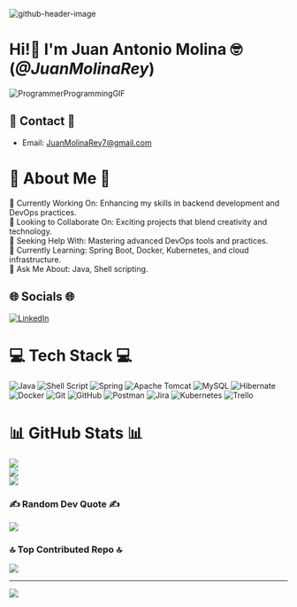 ![github-header-image](https://github.com/user-attachments/assets/a977bc95-68fc-4f20-a9f8-a99cb9a09216)

# Hi!👋 I'm Juan Antonio Molina 🤓 (*@JuanMolinaRey*) 

![ProgrammerProgrammingGIF](https://github.com/JuanMolinaRey/JuanMolinaRey/assets/169648270/bee029d5-d9d5-4834-8222-fe385fc1e534)

## 📱 Contact 📱

- Email: JuanMolinaRey7@gmail.com

# 💫 About Me 💫
🔭 Currently Working On: Enhancing my skills in backend development and DevOps practices.<br>👯 Looking to Collaborate On: Exciting projects that blend creativity and technology.<br>🤝 Seeking Help With: Mastering advanced DevOps tools and practices.<br>🌱 Currently Learning: Spring Boot, Docker, Kubernetes, and cloud infrastructure.<br>💬 Ask Me About: Java, Shell scripting.<br>


## 🌐 Socials 🌐
[![LinkedIn](https://img.shields.io/badge/LinkedIn-%230077B5.svg?logo=linkedin&logoColor=white)](https://linkedin.com/in/www.linkedin.com/in/juanmolinarey) 

# 💻 Tech Stack 💻
![Java](https://img.shields.io/badge/java-%23ED8B00.svg?style=plastic&logo=openjdk&logoColor=white) ![Shell Script](https://img.shields.io/badge/shell_script-%23121011.svg?style=plastic&logo=gnu-bash&logoColor=white) ![Spring](https://img.shields.io/badge/spring-%236DB33F.svg?style=plastic&logo=spring&logoColor=white) ![Apache Tomcat](https://img.shields.io/badge/apache%20tomcat-%23F8DC75.svg?style=plastic&logo=apache-tomcat&logoColor=black) ![MySQL](https://img.shields.io/badge/mysql-4479A1.svg?style=plastic&logo=mysql&logoColor=white) ![Hibernate](https://img.shields.io/badge/Hibernate-59666C?style=plastic&logo=Hibernate&logoColor=white) ![Docker](https://img.shields.io/badge/docker-%230db7ed.svg?style=plastic&logo=docker&logoColor=white) ![Git](https://img.shields.io/badge/git-%23F05033.svg?style=plastic&logo=git&logoColor=white) ![GitHub](https://img.shields.io/badge/github-%23121011.svg?style=plastic&logo=github&logoColor=white) ![Postman](https://img.shields.io/badge/Postman-FF6C37?style=plastic&logo=postman&logoColor=white) ![Jira](https://img.shields.io/badge/jira-%230A0FFF.svg?style=plastic&logo=jira&logoColor=white) ![Kubernetes](https://img.shields.io/badge/kubernetes-%23326ce5.svg?style=plastic&logo=kubernetes&logoColor=white) ![Trello](https://img.shields.io/badge/Trello-%23026AA7.svg?style=plastic&logo=Trello&logoColor=white)
# 📊 GitHub Stats 📊
![](https://github-readme-stats.vercel.app/api?username=JuanMolinaRey&theme=omni&hide_border=false&include_all_commits=true&count_private=false)<br/>
![](https://github-readme-streak-stats.herokuapp.com/?user=JuanMolinaRey&theme=omni&hide_border=false)<br/>
![](https://github-readme-stats.vercel.app/api/top-langs/?username=JuanMolinaRey&theme=omni&hide_border=false&include_all_commits=true&count_private=false&layout=compact)

### ✍️ Random Dev Quote ✍️
![](https://quotes-github-readme.vercel.app/api?type=horizontal&theme=radical)

### 🔝 Top Contributed Repo 🔝
![](https://github-contributor-stats.vercel.app/api?username=JuanMolinaRey&limit=5&theme=dracula&combine_all_yearly_contributions=true)

---
[![](https://visitcount.itsvg.in/api?id=JuanMolinaRey&icon=6&color=0)](https://visitcount.itsvg.in)
